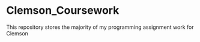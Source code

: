 # Clemson_Coursework
This repository stores the majority of my programming assignment work for Clemson
